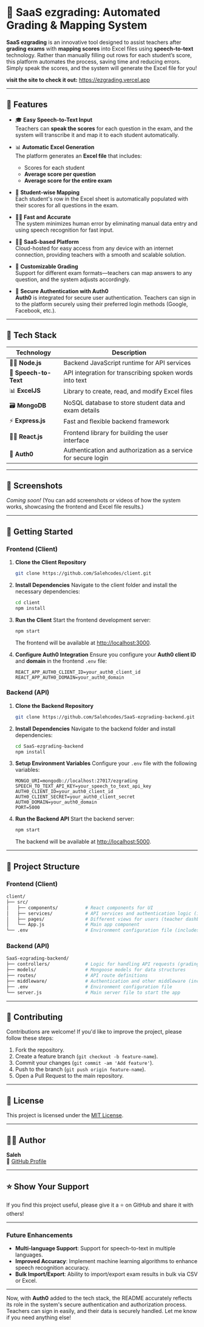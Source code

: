 
# 🎤 **SaaS ezgrading**: Automated Grading & Mapping System

**SaaS ezgrading** is an innovative tool designed to assist teachers after **grading exams** with **mapping scores** into Excel files using **speech-to-text** technology. Rather than manually filling out rows for each student’s score, this platform automates the process, saving time and reducing errors. Simply speak the scores, and the system will generate the Excel file for you!

**visit the site to check it out:** https://ezgrading.vercel.app

---

## 🚀 Features

- 🎓 **Easy Speech-to-Text Input**  
  Teachers can **speak the scores** for each question in the exam, and the system will transcribe it and map it to each student automatically.

- 📊 **Automatic Excel Generation**  
  The platform generates an **Excel file** that includes:
  - Scores for each student
  - **Average score per question**
  - **Average score for the entire exam**

- 🔢 **Student-wise Mapping**  
  Each student's row in the Excel sheet is automatically populated with their scores for all questions in the exam.

- 🧑‍🏫 **Fast and Accurate**  
  The system minimizes human error by eliminating manual data entry and using speech recognition for fast input.

- 🧑‍💻 **SaaS-based Platform**  
  Cloud-hosted for easy access from any device with an internet connection, providing teachers with a smooth and scalable solution.

- 📝 **Customizable Grading**  
  Support for different exam formats—teachers can map answers to any question, and the system adjusts accordingly.

- 🔐 **Secure Authentication with Auth0**  
  **Auth0** is integrated for secure user authentication. Teachers can sign in to the platform securely using their preferred login methods (Google, Facebook, etc.).

---

## 🔧 Tech Stack

| Technology      | Description                                             |
|-----------------|---------------------------------------------------------|
| 🧑‍💻 **Node.js** | Backend JavaScript runtime for API services             |
| 🎤 **Speech-to-Text** | API integration for transcribing spoken words into text |
| 📊 **ExcelJS**    | Library to create, read, and modify Excel files         |
| 🗃️ **MongoDB**    | NoSQL database to store student data and exam details   |
| ⚡ **Express.js**  | Fast and flexible backend framework                     |
| 🧑‍💻 **React.js** | Frontend library for building the user interface        |
| 🔐 **Auth0**       | Authentication and authorization as a service for secure login |

---

## 📸 Screenshots

_Coming soon!_ (You can add screenshots or videos of how the system works, showcasing the frontend and Excel file results.)

---

## 🚀 Getting Started

### Frontend (Client)

1. **Clone the Client Repository**
   ```bash
   git clone https://github.com/Salehcodes/client.git
   ```

2. **Install Dependencies**
   Navigate to the client folder and install the necessary dependencies:
   ```bash
   cd client
   npm install
   ```

3. **Run the Client**
   Start the frontend development server:
   ```bash
   npm start
   ```
   The frontend will be available at [http://localhost:3000](http://localhost:3000).

4. **Configure Auth0 Integration**
   Ensure you configure your **Auth0 client ID** and **domain** in the frontend `.env` file:
   ```env
   REACT_APP_AUTH0_CLIENT_ID=your_auth0_client_id
   REACT_APP_AUTH0_DOMAIN=your_auth0_domain
   ```

### Backend (API)

1. **Clone the Backend Repository**
   ```bash
   git clone https://github.com/Salehcodes/SaaS-ezgrading-backend.git
   ```

2. **Install Dependencies**
   Navigate to the backend folder and install dependencies:
   ```bash
   cd SaaS-ezgrading-backend
   npm install
   ```

3. **Setup Environment Variables**
   Configure your `.env` file with the following variables:
   ```env
   MONGO_URI=mongodb://localhost:27017/ezgrading
   SPEECH_TO_TEXT_API_KEY=your_speech_to_text_api_key
   AUTH0_CLIENT_ID=your_auth0_client_id
   AUTH0_CLIENT_SECRET=your_auth0_client_secret
   AUTH0_DOMAIN=your_auth0_domain
   PORT=5000
   ```

4. **Run the Backend API**
   Start the backend server:
   ```bash
   npm start
   ```
   The backend will be available at [http://localhost:5000](http://localhost:5000).

---

## 📁 Project Structure

### Frontend (Client)

```bash
client/
├── src/
│   ├── components/          # React components for UI
│   ├── services/            # API services and authentication logic (including Auth0 integration)
│   ├── pages/               # Different views for users (teacher dashboard, etc.)
│   └── App.js               # Main app component
└── .env                     # Environment configuration file (includes Auth0 settings)
```

### Backend (API)

```bash
SaaS-ezgrading-backend/
├── controllers/             # Logic for handling API requests (grading, speech to text)
├── models/                  # Mongoose models for data structures
├── routes/                  # API route definitions
├── middleware/              # Authentication and other middleware (including Auth0 validation)
├── .env                     # Environment configuration file
└── server.js                # Main server file to start the app
```

---

## 🤝 Contributing

Contributions are welcome! If you'd like to improve the project, please follow these steps:

1. Fork the repository.
2. Create a feature branch (`git checkout -b feature-name`).
3. Commit your changes (`git commit -am 'Add feature'`).
4. Push to the branch (`git push origin feature-name`).
5. Open a Pull Request to the main repository.

---

## 📄 License

This project is licensed under the [MIT License](LICENSE).

---

## 🙋‍♂️ Author

**Saleh**  
🔗 [GitHub Profile](https://github.com/Salehcodes)

---

## ⭐ Show Your Support

If you find this project useful, please give it a ⭐️ on GitHub and share it with others!

---

### Future Enhancements

- **Multi-language Support**: Support for speech-to-text in multiple languages.
- **Improved Accuracy**: Implement machine learning algorithms to enhance speech recognition accuracy.
- **Bulk Import/Export**: Ability to import/export exam results in bulk via CSV or Excel.

---

Now, with **Auth0** added to the tech stack, the README accurately reflects its role in the system's secure authentication and authorization process. Teachers can sign in easily, and their data is securely handled. Let me know if you need anything else!
